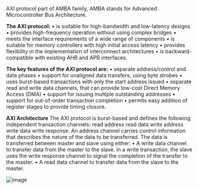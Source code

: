 AXI  protocol part of AMBA family, AMBA stands for Advanced Microcontroller Bus Architecture.

**The AXI protocol:**
 • is suitable for high-bandwidth and low-latency designs
 • provides high-frequency operation without using complex bridges
 • meets the interface requirements of a wide range of components
 • is suitable for memory controllers with high initial access latency
 • provides flexibility in the implementation of interconnect architectures
 • is backward-compatible with existing AHB and APB interfaces.

**The key features of the AXI protocol are:**
 • separate address/control and data phases
 • support for unaligned data transfers, using byte strobes
 • uses burst-based transactions with only the start address issued
 • separate read and write data channels, that can provide low-cost Direct Memory Access (DMA)
 • support for issuing multiple outstanding addresses
 • support for out-of-order transaction completion
 • permits easy addition of register stages to provide timing closure.

**AXI Architecture**
The AXI protocol is burst-based and defines the following independent transaction channels:
    read address
    read data
    write address
    write data
    write response.
An address channel carries control information that describes the nature of the data to be transferred. The data is
transferred between master and slave using either:
   • A write data channel to transfer data from the master to the slave. In a write transaction, 
     the slave uses the write response channel to signal the completion of the transfer to the master.
   • A read data channel to transfer data from the slave to the master.

![image](https://github.com/BHADRESHVARIYA22/AXI-Protocol/assets/87941725/95f42a38-0b15-49a8-8d65-cf37c253edca)



